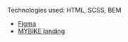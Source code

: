 Technologies used: HTML, SCSS, BEM
- [Figma](https://www.figma.com/file/Ic3SlZjkATYaS7uTifZAIk/BIKE?node-id=0%3A1)
- [MYBIKE landing](https://aleksandra-prognimak.github.io/mybike-landing/)
